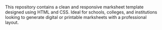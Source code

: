 This repository contains a clean and responsive marksheet template designed using HTML and CSS. Ideal for schools, colleges, and institutions looking to generate digital or printable marksheets with a professional layout.

